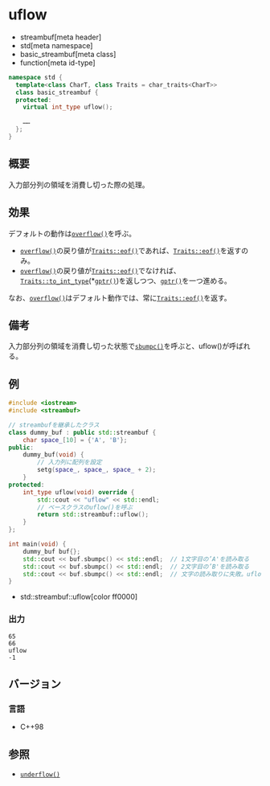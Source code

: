 # uflow
* streambuf[meta header]
* std[meta namespace]
* basic_streambuf[meta class]
* function[meta id-type]

```cpp
namespace std {
  template<class CharT, class Traits = char_traits<CharT>>
  class basic_streambuf {
  protected:
    virtual int_type uflow();

    ……
  };
}
```

## 概要
入力部分列の領域を消費し切った際の処理。

## 効果
デフォルトの動作は[`overflow()`](overflow.md)を呼ぶ。

- [`overflow()`](overflow.md)の戻り値が[`Traits::eof()`](../../string/char_traits/eof.md)であれば、[`Traits::eof()`](../../string/char_traits/eof.md)を返すのみ。
- [`overflow()`](overflow.md)の戻り値が[`Traits::eof()`](../../string/char_traits/eof.md)でなければ、[`Traits::to_int_type`](../../string/char_traits/to_int_type.md)(*[`gptr()`](gptr.md))を返しつつ、[`gptr()`](gptr.md)を一つ進める。

なお、[`overflow()`](overflow.md)はデフォルト動作では、常に[`Traits::eof()`](../../string/char_traits/eof.md)を返す。

## 備考
入力部分列の領域を消費し切った状態で[`sbumpc()`](sbumpc.md)を呼ぶと、uflow()が呼ばれる。

## 例
```cpp example
#include <iostream>
#include <streambuf>

// streambufを継承したクラス
class dummy_buf : public std::streambuf {
    char space_[10] = {'A', 'B'};
public:
    dummy_buf(void) {
        // 入力列に配列を設定
        setg(space_, space_, space_ + 2);
    }
protected:
    int_type uflow(void) override {
        std::cout << "uflow" << std::endl;
        // ベースクラスのuflow()を呼ぶ
        return std::streambuf::uflow();
    }
};

int main(void) {
    dummy_buf buf{};
    std::cout << buf.sbumpc() << std::endl;  // 1文字目の’A'を読み取る
    std::cout << buf.sbumpc() << std::endl;  // 2文字目の’B'を読み取る
    std::cout << buf.sbumpc() << std::endl;  // 文字の読み取りに失敗。uflow()が呼ばれ、Traits::eof()が返る
}
```
* std::streambuf::uflow[color ff0000]

### 出力
```
65
66
uflow
-1
```

## バージョン
### 言語
- C++98

## 参照
- [`underflow()`](underflow.md)
